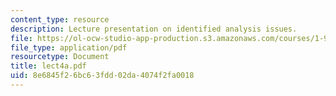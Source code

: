 ```yaml
---
content_type: resource
description: Lecture presentation on identified analysis issues.
file: https://ol-ocw-studio-app-production.s3.amazonaws.com/courses/1-963-a-sustainable-transportation-plan-for-mit-spring-2007/8e6845f26bc63fdd02da4074f2fa0018_lect4a.pdf
file_type: application/pdf
resourcetype: Document
title: lect4a.pdf
uid: 8e6845f2-6bc6-3fdd-02da-4074f2fa0018
---
```

